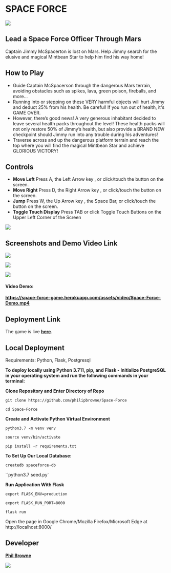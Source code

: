 # SPACE FORCE

![](https://space-force-game.herokuapp.com/assets/images/header-img.png)

## **Lead a Space Force Officer Through Mars**

Captain Jimmy McSpacerton is lost on Mars. Help Jimmy search for the elusive and magical Mintbean Star to help him find his way home!

## **How to Play**

- Guide Captain McSpacerson through the dangerous Mars terrain, avoiding obstacles such as spikes, lava, green poison, fireballs, and more...
- Running into or stepping on these VERY harmful objects will hurt Jimmy and deduct 25% from his health. Be careful! If you run out of health, it's GAME OVER.
- However, there’s good news! A very generous inhabitant decided to leave several health packs throughout the level! These health packs will not only restore 50% of Jimmy’s health, but also provide a BRAND NEW checkpoint should Jimmy run into any trouble during his adventures!
- Traverse across and up the dangerous platform terrain and reach the top where you will find the magical Mintbean Star and achieve GLORIOUS VICTORY!

## **Controls**

- **Move Left** Press A, the Left Arrow key , or click/touch the button on the screen.
- **Move Right** Press D, the Right Arrow key , or click/touch the button on the screen.
- **Jump** Press W, the Up Arrow key , the Space Bar, or click/touch the button on the screen.
- **Toggle Touch Display** Press TAB or click Toggle Touch Buttons on the Upper Left Corner of the Screen

![](https://space-force-game.herokuapp.com/assets/images/keys.png)

## **Screenshots and Demo Video Link**

![](https://space-force-game.herokuapp.com/assets/images/screenshot.png)

![](https://space-force-game.herokuapp.com/assets/images/screenshot-2.png)

![](https://space-force-game.herokuapp.com/assets/images/screenshot-3.png)

#### **Video Demo:**

**https://space-force-game.herokuapp.com/assets/video/Space-Force-Demo.mp4**

## **Deployment Link**

The game is live [**here**](https://space-force-game.herokuapp.com/).

## Local Deployment

Requirements: Python, Flask, Postgresql

**To deploy locally using Python 3.711, pip, and Flask - Initialize PostgreSQL in your operating system and run the following commands in your terminal:**

**Clone Repository and Enter Directory of Repo**

`git clone https://github.com/philipbrowne/Space-Force`

`cd Space-Force`

**Create and Activate Python Virtual Environment**

`python3.7 -m venv venv`

`source venv/bin/activate`

`pip install -r requirements.txt`

**To Set Up Our Local Database:**

`createdb spaceforce-db`

``python3.7 seed.py`

**Run Application With Flask**

`export FLASK_ENV=production`

`export FLASK_RUN_PORT=8000`

`flask run`

Open the page in Google Chrome/Mozilla Firefox/Microsoft Edge at http://localhost:8000/

## Developer

**[Phil Browne](https://www.linkedin.com/in/philbrownetech/)**

![](https://space-force-game.herokuapp.com/assets/images/phil.jpg)
